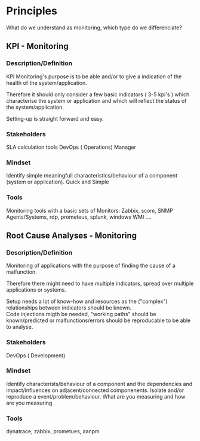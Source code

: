 
# Principles

What do we understand as monitoring, which type do we differenciate?

## KPI - Monitoring

### Description/Definition
KPI Monitoring's purpose is to be able and/or to give a indication of the health of the system/application.

Therefore it should only consider a few basic indicators ( 3-5 kpi's ) which characterise the system or application and which will reflect the status of the system/application.

Setting-up is straight forward and easy.

### Stakeholders
SLA calculation tools
DevOps ( Operations)
Manager

### Mindset
Identify simple meaningfull characteristics/behaviour of a component (system or application).
Quick and Simple

### Tools
Monitoring tools with a basic sets of Monitors: Zabbix, scom, SNMP Agents/Systems, rdp, prometeus, splunk, windows WMI ....  

## Root Cause Analyses - Monitoring

### Description/Definition
Monitoring of applications with the purpose of finding the cause of a malfunction.

Therefore there might need to have multiple indicators, spread over multiple applications or systems. 

Setup needs a lot of know-how and resources as the ("complex") relationships between indicators should be known.  
Code injections migth be needed, "working paths" should be known/predicted or malfunctions/errors should be reproducable to be able to analyse.

### Stakeholders
DevOps ( Development)

### Mindset
Identify characterists/behaviour of a component and the dependencies and impact/influences on adjacent/connected componenents.
Isolate and/or reproduce a event/problem/behaviour.
What are you measuring and how are you measuring

### Tools
dynatrace, zabbix, prometues, aanpm
